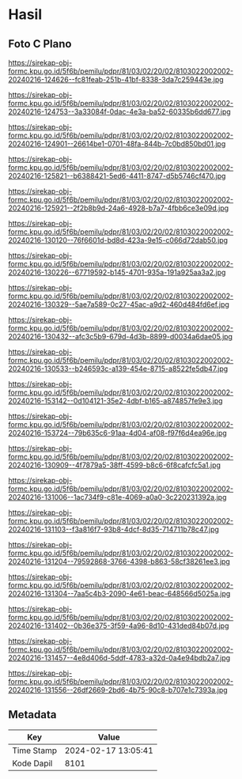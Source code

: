 # Hasil

## Foto C Plano

https://sirekap-obj-formc.kpu.go.id/5f6b/pemilu/pdpr/81/03/02/20/02/8103022002002-20240216-124626--fc81feab-251b-41bf-8338-3da7c259443e.jpg

https://sirekap-obj-formc.kpu.go.id/5f6b/pemilu/pdpr/81/03/02/20/02/8103022002002-20240216-124753--3a33084f-0dac-4e3a-ba52-60335b6dd677.jpg

https://sirekap-obj-formc.kpu.go.id/5f6b/pemilu/pdpr/81/03/02/20/02/8103022002002-20240216-124901--26614be1-0701-48fa-844b-7c0bd850bd01.jpg

https://sirekap-obj-formc.kpu.go.id/5f6b/pemilu/pdpr/81/03/02/20/02/8103022002002-20240216-125821--b6388421-5ed6-4411-8747-d5b5746cf470.jpg

https://sirekap-obj-formc.kpu.go.id/5f6b/pemilu/pdpr/81/03/02/20/02/8103022002002-20240216-125921--2f2b8b9d-24a6-4928-b7a7-4fbb6ce3e09d.jpg

https://sirekap-obj-formc.kpu.go.id/5f6b/pemilu/pdpr/81/03/02/20/02/8103022002002-20240216-130120--76f6601d-bd8d-423a-9e15-c066d72dab50.jpg

https://sirekap-obj-formc.kpu.go.id/5f6b/pemilu/pdpr/81/03/02/20/02/8103022002002-20240216-130226--67719592-b145-4701-935a-191a925aa3a2.jpg

https://sirekap-obj-formc.kpu.go.id/5f6b/pemilu/pdpr/81/03/02/20/02/8103022002002-20240216-130329--5ae7a589-0c27-45ac-a9d2-460d484fd6ef.jpg

https://sirekap-obj-formc.kpu.go.id/5f6b/pemilu/pdpr/81/03/02/20/02/8103022002002-20240216-130432--afc3c5b9-679d-4d3b-8899-d0034a6dae05.jpg

https://sirekap-obj-formc.kpu.go.id/5f6b/pemilu/pdpr/81/03/02/20/02/8103022002002-20240216-130533--b246593c-a139-454e-8715-a8522fe5db47.jpg

https://sirekap-obj-formc.kpu.go.id/5f6b/pemilu/pdpr/81/03/02/20/02/8103022002002-20240216-153142--0d104121-35e2-4dbf-b165-a874857fe9e3.jpg

https://sirekap-obj-formc.kpu.go.id/5f6b/pemilu/pdpr/81/03/02/20/02/8103022002002-20240216-153724--79b635c6-91aa-4d04-af08-f97f6d4ea96e.jpg

https://sirekap-obj-formc.kpu.go.id/5f6b/pemilu/pdpr/81/03/02/20/02/8103022002002-20240216-130909--4f7879a5-38ff-4599-b8c6-6f8cafcfc5a1.jpg

https://sirekap-obj-formc.kpu.go.id/5f6b/pemilu/pdpr/81/03/02/20/02/8103022002002-20240216-131006--1ac734f9-c81e-4069-a0a0-3c220231392a.jpg

https://sirekap-obj-formc.kpu.go.id/5f6b/pemilu/pdpr/81/03/02/20/02/8103022002002-20240216-131103--f3a816f7-93b8-4dcf-8d35-714711b78c47.jpg

https://sirekap-obj-formc.kpu.go.id/5f6b/pemilu/pdpr/81/03/02/20/02/8103022002002-20240216-131204--79592868-3766-4398-b863-58cf38261ee3.jpg

https://sirekap-obj-formc.kpu.go.id/5f6b/pemilu/pdpr/81/03/02/20/02/8103022002002-20240216-131304--7aa5c4b3-2090-4e61-beac-648566d5025a.jpg

https://sirekap-obj-formc.kpu.go.id/5f6b/pemilu/pdpr/81/03/02/20/02/8103022002002-20240216-131402--0b36e375-3f59-4a96-8d10-431ded84b07d.jpg

https://sirekap-obj-formc.kpu.go.id/5f6b/pemilu/pdpr/81/03/02/20/02/8103022002002-20240216-131457--4e8d406d-5ddf-4783-a32d-0a4e94bdb2a7.jpg

https://sirekap-obj-formc.kpu.go.id/5f6b/pemilu/pdpr/81/03/02/20/02/8103022002002-20240216-131556--26df2669-2bd6-4b75-90c8-b707e1c7393a.jpg


## Metadata

| Key        | Value               |
| ---------- | ------------------- |
| Time Stamp | 2024-02-17 13:05:41 |
| Kode Dapil | 8101                |



